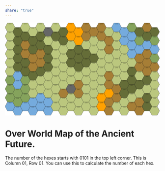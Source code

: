 ```yaml
---
share: "true"
---
```


![hex-map](./hex-map.png)

# Over World Map of the Ancient Future.

The number of the hexes starts with 0101 in the top left corner.
This is Column 01, Row 01. You can use this to calculate the number of each hex.
